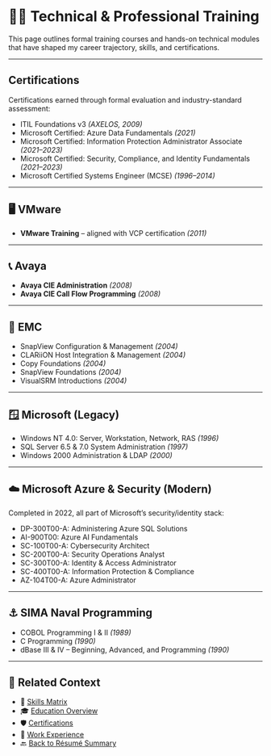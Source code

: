 # 🧑‍💻 Technical & Professional Training

This page outlines formal training courses and hands-on technical modules that have shaped my career trajectory, skills, and certifications.

---

## Certifications

Certifications earned through formal evaluation and industry-standard assessment:

- ITIL Foundations v3 *(AXELOS, 2009)*
- Microsoft Certified: Azure Data Fundamentals *(2021)*
- Microsoft Certified: Information Protection Administrator Associate *(2021–2023)*
- Microsoft Certified: Security, Compliance, and Identity Fundamentals *(2021–2023)*
- Microsoft Certified Systems Engineer (MCSE) *(1996–2014)*

---

## 🖥️ VMware
- **VMware Training** – aligned with VCP certification *(2011)*

---

## 📞 Avaya
- **Avaya CIE Administration** *(2008)*
- **Avaya CIE Call Flow Programming** *(2008)*

---

## 💾 EMC
- SnapView Configuration & Management *(2004)*
- CLARiiON Host Integration & Management *(2004)*
- Copy Foundations *(2004)*
- SnapView Foundations *(2004)*
- VisualSRM Introductions *(2004)*

---

## 🪟 Microsoft (Legacy)
- Windows NT 4.0: Server, Workstation, Network, RAS *(1996)*
- SQL Server 6.5 & 7.0 System Administration *(1997)*
- Windows 2000 Administration & LDAP *(2000)*

---

## ☁️ Microsoft Azure & Security (Modern)
Completed in 2022, all part of Microsoft’s security/identity stack:

- DP-300T00-A: Administering Azure SQL Solutions  
- AI-900T00: Azure AI Fundamentals  
- SC-100T00-A: Cybersecurity Architect  
- SC-200T00-A: Security Operations Analyst  
- SC-300T00-A: Identity & Access Administrator  
- SC-400T00-A: Information Protection & Compliance  
- AZ-104T00-A: Azure Administrator

---

## ⚓ SIMA Naval Programming
- COBOL Programming I & II *(1989)*
- C Programming *(1990)*
- dBase III & IV – Beginning, Advanced, and Programming *(1990)*

---

## 🔗 Related Context

- 📘 [Skills Matrix](skills.md)  
- 🎓 [Education Overview](education.md)  
- 🛡️ [Certifications](training.md#certifications)  
- 💼 [Work Experience](experience.md)  
- 🔙 [Back to Résumé Summary](README.md)
